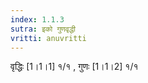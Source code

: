 ```yaml
---
index: 1.1.3
sutra: इको गुणवृद्धी
vritti: anuvritti
---
```


वृद्धिः [1।1।1] १/१ , गुणः [1।1।2] १/१ 